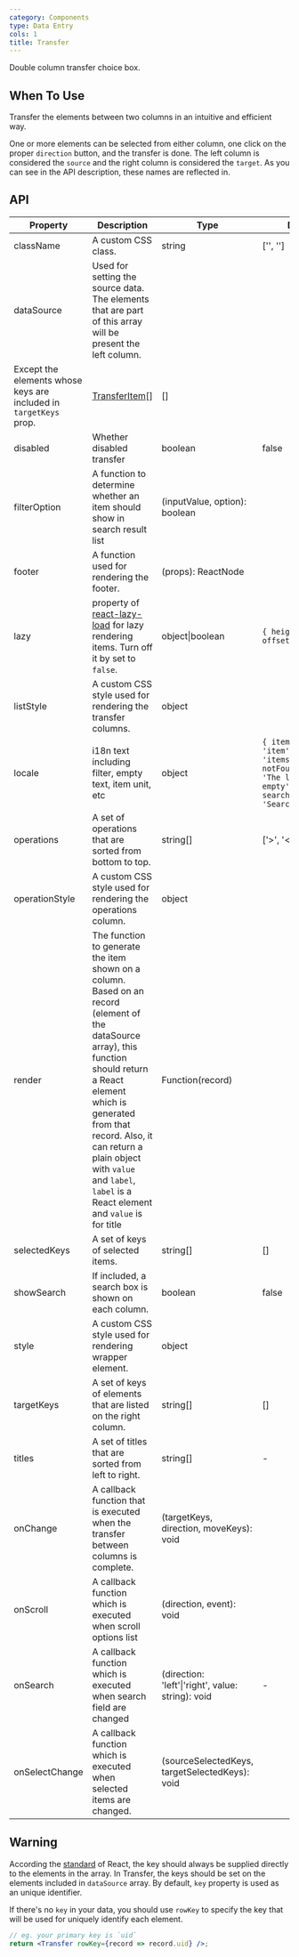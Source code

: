 ```yaml
---
category: Components
type: Data Entry
cols: 1
title: Transfer
---
```


Double column transfer choice box.

## When To Use

Transfer the elements between two columns in an intuitive and efficient way.

One or more elements can be selected from either column, one click on the proper `direction` button, and the transfer is done. The left column is considered the `source` and the right column is considered the `target`. As you can see in the API description, these names are reflected in.

## API

| Property | Description | Type | Default |
| -------- | ----------- | ---- | ------- |
| className | A custom CSS class. | string | ['', ''] |
| dataSource | Used for setting the source data. The elements that are part of this array will be present the left column. 
Except the elements whose keys are included in `targetKeys` prop. | [TransferItem](https://git.io/vMM64)\[] | \[] |
| disabled | Whether disabled transfer | boolean | false |
| filterOption | A function to determine whether an item should show in search result list | (inputValue, option): boolean |  |
| footer | A function used for rendering the footer. | (props): ReactNode |  |
| lazy | property of [react-lazy-load](https://github.com/loktar00/react-lazy-load) for lazy rendering items. Turn off it by set to `false`. | object\|boolean | `{ height: 32, offset: 32 }` |
| listStyle | A custom CSS style used for rendering the transfer columns. | object |  |
| locale | i18n text including filter, empty text, item unit, etc | object | `{ itemUnit: 'item', itemsUnit: 'items', notFoundContent: 'The list is empty', searchPlaceholder: 'Search here' }` |
| operations | A set of operations that are sorted from bottom to top. | string\[] | ['>', '<'] |
| operationStyle | A custom CSS style used for rendering the operations column. | object |  |
| render | The function to generate the item shown on a column. Based on an record (element of the dataSource array), this function should return a React element which is generated from that record. Also, it can return a plain object with `value` and `label`, `label` is a React element and `value` is for title | Function(record) |  |
| selectedKeys | A set of keys of selected items. | string\[] | \[] |
| showSearch | If included, a search box is shown on each column. | boolean | false |
| style | A custom CSS style used for rendering wrapper element. | object |  |
| targetKeys | A set of keys of elements that are listed on the right column. | string\[] | \[] |
| titles | A set of titles that are sorted from left to right. | string\[] | - |
| onChange | A callback function that is executed when the transfer between columns is complete. | (targetKeys, direction, moveKeys): void |  |
| onScroll | A callback function which is executed when scroll options list | (direction, event): void |  |
| onSearch | A callback function which is executed when search field are changed | (direction: 'left'\|'right', value: string): void | - |
| onSelectChange | A callback function which is executed when selected items are changed. | (sourceSelectedKeys, targetSelectedKeys): void |  |

## Warning

According the [standard](http://facebook.github.io/react/docs/lists-and-keys.html#keys) of React, the key should always be supplied directly to the elements in the array. In Transfer, the keys should be set on the elements included in `dataSource` array. By default, `key` property is used as an unique identifier.

If there's no `key` in your data, you should use `rowKey` to specify the key that will be used for uniquely identify each element.

```jsx
// eg. your primary key is `uid`
return <Transfer rowKey={record => record.uid} />;
```
